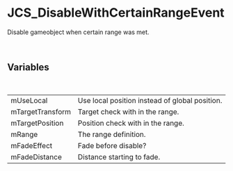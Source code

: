 <div id="content-header">
  <h1>JCS_DisableWithCertainRangeEvent</h1>
</div>

<p>
  Disable gameobject when certain range was met.
</p>


<br/>
<h2>Variables</h2>
<br/>

<table>
  <tr>
    <td>mUseLocal</td>
    <td>Use local position instead of global position.</td>
  </tr>
  <tr>
    <td>mTargetTransform</td>
    <td>Target check with in the range.</td>
  </tr>
  <tr>
    <td>mTargetPosition</td>
    <td>Position check with in the range.</td>
  </tr>
  <tr>
    <td>mRange</td>
    <td>The range definition.</td>
  </tr>
  <tr>
    <td>mFadeEffect</td>
    <td>Fade before disable?</td>
  </tr>
  <tr>
    <td>mFadeDistance</td>
    <td>Distance starting to fade.</td>
  </tr>
</table>
